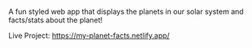 A fun styled web app that displays the planets in our solar system and facts/stats about the planet!

Live Project: https://my-planet-facts.netlify.app/
